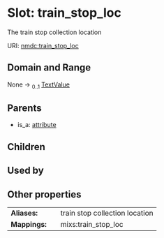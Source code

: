 
# Slot: train_stop_loc


The train stop collection location

URI: [nmdc:train_stop_loc](https://microbiomedata/meta/train_stop_loc)


## Domain and Range

None &#8594;  <sub>0..1</sub> [TextValue](TextValue.md)

## Parents

 *  is_a: [attribute](attribute.md)

## Children


## Used by


## Other properties

|  |  |  |
| --- | --- | --- |
| **Aliases:** | | train stop collection location |
| **Mappings:** | | mixs:train_stop_loc |

